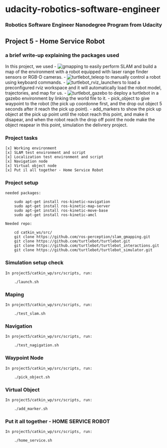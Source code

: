 # udacity-robotics-software-engineer
### Robotics Software Engineer Nanodegree Program from Udacity

## Project 5 - Home Service Robot

### a brief write-up explaining the packages used
In this project, we used 
	- ![gmapping](http://wiki.ros.org/gmapping) to easily perform SLAM and build a map of the environment with a robot equipped with laser range finder sensors or RGB-D cameras.
	- ![turtlebot_teleop](http://wiki.ros.org/turtlebot_teleop) to manually control a robot using keyboard commands.
	- ![turtlebot_rviz_launchers](http://wiki.ros.org/turtlebot_rviz_launchers) to load a preconfigured rviz workspace and it will automatically load the robot model, trajectories, and map for us.
	- ![turtlebot_gazebo](http://wiki.ros.org/turtlebot_gazebo) to deploy a turtlebot in a gazebo environment by linking the world file to it.
	- pick_object to give waypoint to the robot (the pick up coordonne first, and the drop out object 5 seconds after it reach the pick up point).
	- add_markers to show the pick up object at the pick up point until the robot reach this point, and make it disapear, and when the robot reach the drop off point the node make the object reapear in this point, simulation the delivrery project.


### Project tasks
	[x] Working environment
	[x] SLAM test environment and script
	[x] Localization test environment and script
	[x] Navigation node
	[x] Virtual object node
	[x] Put il all together - Home Service Robot


### Project setup
	needed packages:
```
	sudo apt-get install ros-kinetic-navigation
	sudo apt-get install ros-kinetic-map-server
	sudo apt-get install ros-kinetic-move-base
	sudo apt-get install ros-kinetic-amcl
```

  	Needed repo:
```
  	cd catkin_ws/src/
	git clone https://github.com/ros-perception/slam_gmapping.git  
	git clone https://github.com/turtlebot/turtlebot.git  
	git clone https://github.com/turtlebot/turtlebot_interactions.git  
	git clone https://github.com/turtlebot/turtlebot_simulator.git  
```

### Simulation setup check

	In project5/catkin_wp/src/scripts, run:
```
	./launch.sh
```

### Maping

	In project5/catkin_wp/src/scripts, run:
```
	./test_slam.sh
```

### Navigation

	In project5/catkin_wp/src/scripts, run:
```
	./test_nagigation.sh
```

### Waypoint Node

	In project5/catkin_wp/src/scripts, run:
```
	./pick_object.sh
```

### Virtual Object

	In project5/catkin_wp/src/scripts, run:
```
	./add_marker.sh
```

### Put it all together - HOME SERVICE ROBOT

	In project5/catkin_wp/src/scripts, run:
```
	./home_service.sh
```


